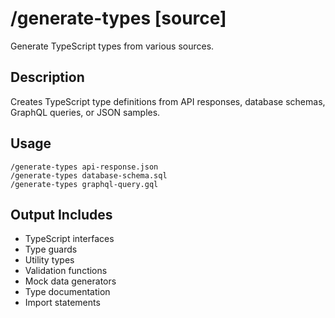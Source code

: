 # /generate-types [source]

Generate TypeScript types from various sources.

## Description
Creates TypeScript type definitions from API responses, database schemas, GraphQL queries, or JSON samples.

## Usage
```
/generate-types api-response.json
/generate-types database-schema.sql
/generate-types graphql-query.gql
```

## Output Includes
- TypeScript interfaces
- Type guards
- Utility types
- Validation functions
- Mock data generators
- Type documentation
- Import statements
